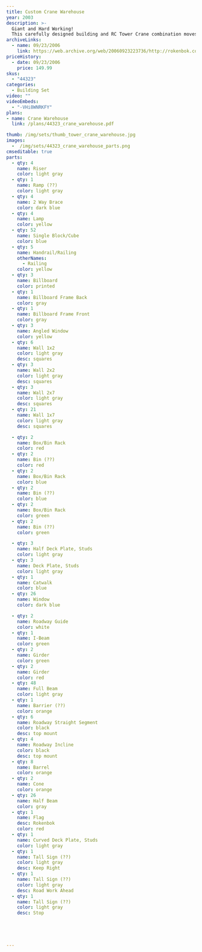 ```yaml
---
title: Custom Crane Warehouse
year: 2003
description: >-
  Giant and Hard Working!
  This carefully designed building and RC Tower Crane combination moves and stores all kinds of building materials. The RC Tower Crane features 4 different working attachments and works great with the RC Loader, RC Forklift, and RC TransGripper. The warehouse comes with pallets, crates, and pallet racks so you can move and store Roks, barrels . . . whatever! New ROK'n Roadway pieces make accurate driving a snap. Includes over 260 pieces. Requires Start Set and 3 AA batteries (not included).
archiveLinks:
  - name: 09/23/2006
    link: https://web.archive.org/web/20060923223736/http://rokenbok.com/catalog/pd_44623.html
priceHistory:
  - date: 09/23/2006
    price: 149.99
skus:
  - "44323"
categories: 
  - Building Set
video: ""
videoEmbeds:
  - "-VHi8WNRKFY"
plans:
- name: Crane Warehouse
  link: /plans/44323_crane_warehouse.pdf

thumb: /img/sets/thumb_tower_crane_warehouse.jpg
images:
  -  /img/sets/44323_crane_warehouse_parts.png
cmseditable: true
parts:
  - qty: 4
    name: Riser
    color: light gray
  - qty: 1
    name: Ramp (??)
    color: light gray
  - qty: 4
    name: 2 Way Brace
    color: dark blue
  - qty: 4
    name: Lamp
    color: yellow
  - qty: 52
    name: Single Block/Cube
    color: blue
  - qty: 5
    name: Handrail/Railing
    otherNames:
      - Railing
    color: yellow
  - qty: 3
    name: Billboard
    color: printed
  - qty: 1
    name: Billboard Frame Back
    color: gray
  - qty: 1
    name: Billboard Frame Front
    color: gray
  - qty: 3
    name: Angled Window
    color: yellow
  - qty: 6
    name: Wall 1x2
    color: light gray
    desc: squares
  - qty: 3
    name: Wall 2x2
    color: light gray
    desc: squares
  - qty: 3
    name: Wall 2x7
    color: light gray
    desc: squares
  - qty: 21
    name: Wall 1x7
    color: light gray
    desc: squares

  - qty: 2
    name: Box/Bin Rack
    color: red
  - qty: 2
    name: Bin (??)
    color: red
  - qty: 2
    name: Box/Bin Rack
    color: blue
  - qty: 2
    name: Bin (??)
    color: blue
  - qty: 2
    name: Box/Bin Rack
    color: green
  - qty: 2
    name: Bin (??)
    color: green

  - qty: 3
    name: Half Deck Plate, Studs
    color: light gray
  - qty: 3
    name: Deck Plate, Studs
    color: light gray
  - qty: 1
    name: Catwalk
    color: blue
  - qty: 26
    name: Window
    color: dark blue

  - qty: 2
    name: Roadway Guide
    color: white
  - qty: 1
    name: I-Beam
    color: green
  - qty: 2
    name: Girder
    color: green
  - qty: 2
    name: Girder
    color: red
  - qty: 48
    name: Full Beam
    color: light gray
  - qty: 1
    name: Barrier (??)
    color: orange
  - qty: 6
    name: Roadway Straight Segment
    color: black
    desc: top mount
  - qty: 4
    name: Roadway Incline
    color: black
    desc: top mount
  - qty: 8
    name: Barrel
    color: orange
  - qty: 2
    name: Cone
    color: orange
  - qty: 26
    name: Half Beam
    color: gray
  - qty: 1
    name: Flag
    desc: Rokenbok
    color: red
  - qty: 1
    name: Curved Deck Plate, Studs
    color: light gray
  - qty: 1
    name: Tall Sign (??)
    color: light gray
    desc: Keep Right
  - qty: 1
    name: Tall Sign (??)
    color: light gray
    desc: Road Work Ahead
  - qty: 1
    name: Tall Sign (??)
    color: light gray
    desc: Stop




    
---
```

